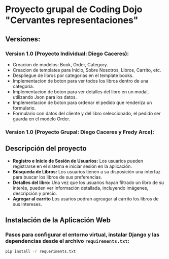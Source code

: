 # Proyecto grupal de Coding Dojo "Cervantes representaciones"
## Versiones:
### Version 1.0 (Proyecto Individual: Diego Caceres):
- Creacion de modelos: Book, Order, Category.
- Creacion de templates para Inicio, Sobre Nosotros, Libros, Carrito, etc.
- Despliegue de libros por categorias en el template books.
- Implementacion de boton para ver todos los libros dentro de una categoria.
- Implementacion de boton para ver detalles del libro en un modal, utilizando Json para los datos.
- Implementacion de boton para ordenar el pedido que renderiza un formulario.
- Formulario con datos del cliente y del libro seleccionado, el pedido ser guarda en el modelo Order.

### Version 1.0 (Proyecto Grupal: Diego Caceres y Fredy Arce):

## Descripción del proyecto 
- **Registro e Inicio de Sesión de Usuarios:** Los usuarios pueden registrarse en el sistema e iniciar sesión en la aplicación.
- **Búsqueda de Libros:** Los usuarios tienen a su disposición una interfaz para buscar los libros de sus preferencias.
- **Detalles del libro:** Una vez que los usuarios hayan filtrado un libro de su interés, pueden ver información detallada, incluyendo imágenes, descripción y precio.
- **Agregar al carrito** Los usarios podran agreagar al carrito los libros de sus intereses.
## Instalación de la Aplicación Web 

### Pasos para configurar el entorno virtual, instalar Django y las dependencias desde el archivo `requirements.txt`:
```bash
pip install -r requeriments.txt
```
